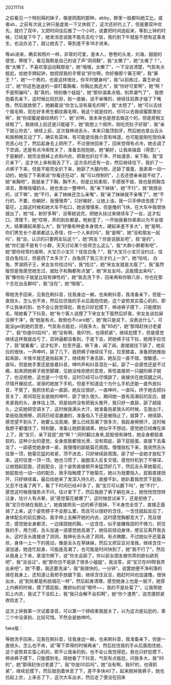 

20211114

之前看见一个特别萌的妹子，像是网图的那种，abby，群里一般都叫她艾比，或者ab，之前有次说上钟只是虚晃一下又休假了，这次还好约上了，但是要双中优先，就约了双中，又把时间往后推了一个小时，说要把时间连起来，等到上钟的时候，已经是下午了，她发消息说能不能先去吃个饭，我约到下午就是不想有这事发生，也没办法了，就让她去了，等到差不多18才进来。

等ab进来，确实和照片一样，非常的可爱，是本人，卷卷的头发，刘海，甜甜的感觉，寒暄下，看见我鞋是自己的说了声“洞洞鞋”，我“太懒了”，她“太难了？”，我“太懒了，不喜欢穿运动鞋那些”，她“哦哦，太懒了”，一下没说清楚，气氛有点尴尬，给她手牌起钟，她捏捏我的手臂说“好壮啊，你好像那个寡王啊”，我“寡王？”，她“一个男的，也是这样很壮，你平时健身吗”，我“以前练过，寡王听说过”，她“你这色迷迷的一直盯着胸看，你胸比我还大”，我“你好可爱啊”，她“啊？不是照骗吗”，我“真的，特别像个娃娃”，她“那你温柔点哦，别弄漏气了”， 我想抱着先亲下，这时候比较抗拒，脸一直躲，说不亲嘴的，继续往前靠才碰了下嘴唇，然后就放倒了，她躺着说“你怎么没有眉毛的啊”，我“太短了”，她“可以去纹个眉毛啊，现在好多男生都纹眉毛啊，我这个就是纹的，你可以去我闺蜜那里纹啊”，我“你闺蜜是做纹绣的？”，她“对啊，我本来也是想去做这个的，但是房租又续租了”，我继续上前还是只能碰下，她“我想上个厕所，刚吃完肚子好鼓”，我“亲下就让你去”，继续上前，这次我伸进舌头，本来只能顶到牙，然后她也拿出舌头和我稍微互动了下，确实有菜味，有可能是怕我介意有味道，也可能是刚吃饱怕亲完恶心吐了，然后起身去上厕所了，不过很快回来了，回来觉得有点冷，她去调了下空调，还是有点冷索性关了，准备去抱抱她，她“躺好，让我来操盘（得意）”，于是躺好，她完全脱掉上衣和内衣，把我也扒拉干净，开始漫游，亲下胸，我“宝贝亲下”，这才伏上来和我舌了下，这次舌的还有一会，然后继续往下，我扒了一点裤子下来，但是不能完全扒下来，她舔了大腿内侧，还舔了蛋蛋，我弟弟一动一动的，她指了下弟弟说“你看还在动”，我“可以控制的”，上去还想亲亲就不给了，她“亲胸吧”，我就亲了下胸，胸不大，但是比较柔软，手感很不错，我也是把胸含进去，靠喉咙嘬奶头，她也发出一整呻吟，我“亲下妹妹”，她“不行”，我“我很会的，试下嘛”，她“不行，亲了妹妹还怎么亲嘴”，我“亲了妹妹就不亲嘴了”，她“不行的，不要，你躺好，我慢慢弄”，只好躺好，让她上油，我一只手伸进去摸了下菊花，上路这时候和她大车不松口，她说慢慢来，但是撸的飞快，在大车中我很快就出了，她“哇，射好多啊”，没等她说完，把她头扶过来继续车了一会，这才松口，清理下，她“哎呀，弄的到处都是，枪射歪了，一开始我看你弟弟以为不会很大，结果硬起来那么大”，我“好像有种是本身很大，硬起来差不多大”，她“是啊，你们男生长个弟弟都这么奇怪，你一个人来的吗”，我“是啊”，她“没和朋友一起吗”，我“没，认识的只要网友玩这个”，她“网友？你是说狼友吧”，我“是的”，她“你们是不是有个小群，天天讨论某个技师怎么这么”，我“大群小群都有吧”，她“那你经常约谁啊，大宝贝小宝贝？佳佳白兔？”，我“大宝贝小宝贝没约过，佳佳白兔找过，但是鸽了太多次了，白兔鸽了我三次才约上一次”，她“哈哈， 白兔，罗湖鸽子王，宋女友你找过吗”，我“找过”，她“宋女友就是太瘦了”，我“虽然瘦但是我感觉她生过，就肚子和胸都有点皱”，她“宋女友吗，这能摸出来吗”，我“像你肚子就是比较有弹性的”，她“我去洗下手，回来再和你聊八卦，你也在那个志在出击群吗”，我“没在”，她“哦哦”。

等她洗手回来，见我在刷抖音，往我身边一躺，也来刷抖音，我准备亲下，但是一直扭头，怎么也不肯，然后拉住我的手从后面抱住她，这个姿势其实蛮心机的，即不让我亲的到，也不会让我觉得尬，我也只好尬摸下，伸进裤子摸下，只能摸到毛，陪她看了下抖音，她“有个客人说摸了下宋女友下面然后好臭，宋女友说拉屎没擦干净”，我“她是有点，我倒也不care她”，她“我只是说下，没表达什么”，可能没get到她的意思，气氛有点尴尬，问我多大，我”95的“，她”那得赶快讨老婆了“，我”你是00后吗“，她”没有啊，我97的，也得抓紧“，继续尬摸下，但是感觉继续这样我就血亏了，双钟逼都没看到，于是下去，把她裤子往下拉，她用手拉住了，我”就看看“，这才松手，拉至齐逼，俯下身，闻了闻，直接就往下舔了，她反应的很快，一声呻吟，舔了几下，我把裤子继续往下拉，拉至膝盖，准备把她推抬起来舔，半推半就还是抬起来了，继续俯下身去舔，她反应一直不错，很敏感，一直叫，但是她手里还是放着抖音，呻吟声和抖音混在一起，舔了一会感觉还是不过瘾，起来把她裤子脱至脚踝，见她没啥拒绝的意思，索性直接把一只腿的裤子脱了，也没拒绝，这也是一个信号，这时已经可以尽情舔了，直接伏在她双腿之间，尽情开展招式，渐渐的她放下手机，但是不知道这个为什么手机还能一直外放抖音，不管了，我抓住机会一直舔，她反应很好，一直呻吟，一直叫，终于她去把抖音关了，房间现在全是她的呻吟，舔了很久很久，期间她一直有高潮前的反应，腿夹紧我的头，身体往上顶，但是始终没有把我头推开，我只好一直舔，舔了超级久，之前她把空调关了，这时候我满头大汗，她准备抱紧我头的时候，见我出汗，拿纸给我擦擦，洞洞已经湿漉漉的，准备指入下还是被阻止了，就算了，继续舔，感觉望不到头了，她要么没高潮，要么已经高潮了很多次，我起身擦擦汗，这时候我脖子都僵住了，特别酸，准备让她颜面骑乘，她似乎不想动，感觉她已经瘫在床上了，我”宝贝，亲下屁屁“,她”啊？“,同时翻过身来,屁股很有弹性，她全身都挺柔软的，这种少女的感觉，全身皮肤都很光滑，没有瑕疵，舔下屁股蛋，直接下去毒龙了，一舔感觉她身体一紧，我慢慢的舔舐菊花周围，慢慢放松下来，我突然舌头往里一顶，她菊花猛的收紧，顶不进去，只好继续舔周围，舔了好一会她才放松下来，这时往里一顶一顶，她也习惯了，画圈深入反复交错，感觉时机到了不够深，让她翘起屁股，还挺配合，这个姿势直接掰开来猛顶好几下，然后舌头草她菊花，她屁股也一动一动的配合，我手指触摸了下她菊花，她以为我要指入，屁股直接扭开，只好继续毒，最后给她来了发深入持久的，直接干趴，她趴着我欣赏下屁股，又忍不住毒了两下，看了下时间已经40多了，我”宝贝可以磨下吗“，她”不行“，感觉这时候我强势点不问，估计拿下了，然后我脱了裤子躺在床上，她恍恍惚惚转过身，估计人有点晕，说”感觉菊花被爆了“，这时候尝试亲下，还是拒绝了，我”宝贝你骑在我脸上“，她直接把另一边的裤子脱掉，下半身完全空了，直接正面骑了上来，这个姿势脖子不会那么累，而且可以很好的含住，一含住就起反应了，身体配合的前后挪动，我手伸上去解开她的内衣，这时感觉胸都变大了，而且很烫，感觉她全身都烫，一边揉捏她的胸，一边含住，似乎是嫌我捏的不够力，抓住我的手，用力捏，舌头加速一波感觉她高潮了，她往前扭动身体，使豆豆离开我舌头，这时舌头直接进了洞洞，我伸长舌头进了洞洞，有点微酸，不过她似乎还蛮喜欢，身体一上一下的晃动，像是舌头在草妹妹，然后又把豆豆对准我，继续含住一波加速，她连忙起身，可能是高潮了，也可能是时间快到了，她”我不行了“，然后从我身上下来，拿湿巾擦下，说”你太会舔了，你以前女朋友被你弄的欲仙欲死吧“，我”没谈过“，她”那你岂不是舔了很多小姐姐“，我没答，说”宝贝在69帮我弄出来吧“，她”不要，我还要洗澡“，我”我很快的，一分钟“，说罢她便干净利落的骑在我身上，还知道让我把手放腿下面，继续含住豆豆，她赶时间也加速撸，很快出水，说”到处都是和放烟花一样“，然后起身清理，感觉她身上也是一层汗，她穿上内裤的时候，摸了摸屁股，撒娇似的说”嗯哼~~，我的不是处菊了“，让我帮她扣上内衣，我试了下没扣上，我“我只会解不会扣啊”，她“你个渣男”，说完便抓紧收拾走了。

这次上钟我第一次试着录音，可以第一个钟结束我就关了，以为这次是玩尬的，第二个中没录到，比较可惜。不然全是她呻吟。

fake版：

等她洗手回来，见我在刷抖音，往我身边一躺，也来刷抖音，我准备亲下，但是一直扭头，怎么也不肯，说”等下弄得的时候再亲“，然后拉住我的手从后面抱住她，这个姿势其实蛮心机的，即不让我亲的到，也不会让我觉得尬，我也只好尬摸下，伸进裤子摸下，只能摸到毛，陪她看了下抖音，气氛有点尴尬，问我多大，我”95的“，她”那得赶快讨老婆了“，我”你是00后吗“，她”没有啊，我97的，也得抓紧“，继续尬摸下，然后就抱着休息了下，差不多快40了，起来脱掉我裤子，她也拉起上衣，上来舌了下，这次大车出水，然后走了便没在回来

